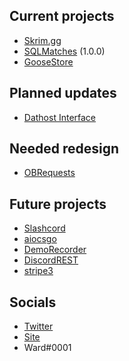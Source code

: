 ## Current projects
- [Skrim.gg](https://github.com/SkrimGG)
- [SQLMatches](https://github.com/SQLMatches) (1.0.0)
- [GooseStore](https://github.com/WardPearce/GooseStore)

## Planned updates
- [Dathost Interface](https://github.com/UnofficialDathost/Interface)

## Needed redesign
- [OBRequests](https://github.com/Object-Based/Requests)

## Future projects
- [Slashcord](https://github.com/Slashcord)
- [aiocsgo](https://github.com/WardPearce/aiocsgo)
- [DemoRecorder](https://github.com/DemoRecorder)
- [DiscordREST](https://github.com/DiscordREST)
- [stripe3](https://github.com/WardPearce/stripe3)

## Socials
- [Twitter](https://twitter.com/wardweeb)
- [Site](https://wardpearce.com)
- Ward#0001
